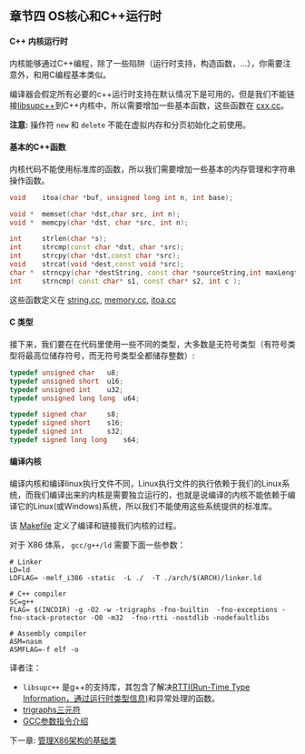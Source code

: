 ## 章节四 OS核心和C++运行时

#### C++ 内核运行时

内核能够通过C++编程，除了一些陷阱（运行时支持，构造函数，...），你需要注意外，和用C编程基本类似。

编译器会假定所有必要的c++运行时支持在默认情况下是可用的，但是我们不能链接[libsupc++](#jump_libsupc++)到C++内核中，所以需要增加一些基本函数，这些函数在 [cxx.cc](https://github.com/SamyPesse/How-to-Make-a-Computer-Operating-System/blob/master/src/kernel/runtime/cxx.cc)。


**注意:** 操作符 `new` 和 `delete` 不能在虚拟内存和分页初始化之前使用。 

#### 基本的C++函数

内核代码不能使用标准库的函数，所以我们需要增加一些基本的内存管理和字符串操作函数。

```cpp
void 	itoa(char *buf, unsigned long int n, int base);

void *	memset(char *dst,char src, int n);
void *	memcpy(char *dst, char *src, int n);

int 	strlen(char *s);
int 	strcmp(const char *dst, char *src);
int 	strcpy(char *dst,const char *src);
void 	strcat(void *dest,const void *src);
char *	strncpy(char *destString, const char *sourceString,int maxLength);
int 	strncmp( const char* s1, const char* s2, int c );
```

这些函数定义在 [string.cc](https://github.com/SamyPesse/How-to-Make-a-Computer-Operating-System/blob/master/src/kernel/runtime/string.cc), [memory.cc](https://github.com/SamyPesse/How-to-Make-a-Computer-Operating-System/blob/master/src/kernel/runtime/memory.cc), [itoa.cc](https://github.com/SamyPesse/How-to-Make-a-Computer-Operating-System/blob/master/src/kernel/runtime/itoa.cc)

#### C 类型
接下来，我们要在在代码里使用一些不同的类型，大多数是无符号类型（有符号类型将最高位储存符号，而无符号类型全都储存整数）:

```cpp
typedef unsigned char 	u8;
typedef unsigned short 	u16;
typedef unsigned int 	u32;
typedef unsigned long long 	u64;

typedef signed char 	s8;
typedef signed short 	s16;
typedef signed int 		s32;
typedef signed long long	s64;
```

#### 编译内核

编译内核和编译linux执行文件不同，Linux执行文件的执行依赖于我们的Linux系统，而我们编译出来的内核是需要独立运行的，也就是说编译的内核不能依赖于编译它的Linux(或Windows)系统，所以我们不能使用这些系统提供的标准库。

该 [Makefile](https://github.com/SamyPesse/How-to-Make-a-Computer-Operating-System/blob/master/src/kernel/Makefile) 
定义了编译和链接我们内核的过程。

对于 X86 体系， `gcc/g++/ld` 需要下面一些参数：

```
# Linker
LD=ld
LDFLAG= -melf_i386 -static  -L ./  -T ./arch/$(ARCH)/linker.ld

# C++ compiler
SC=g++
FLAG= $(INCDIR) -g -O2 -w -trigraphs -fno-builtin  -fno-exceptions -fno-stack-protector -O0 -m32  -fno-rtti -nostdlib -nodefaultlibs 

# Assembly compiler
ASM=nasm
ASMFLAG=-f elf -o
```


译者注：

* <span id="jump_libsupc++">`libsupc++`</span> 是g++的支持库，其包含了解决[RTTI(Run-Time Type Information，通过运行时类型信息)](http://baike.baidu.com/item/RTTI)和异常处理的函数。
* [trigraphs三元符](http://blog.csdn.net/todd911/article/details/8846615)
* [GCC参数指令介绍](http://read.pudn.com/downloads137/doc/comm/586953/GCC%E5%8F%82%E6%95%B0%E8%AF%A6%E8%A7%A3.pdf)


下一章: [管理X86架构的基础类](../Chapter-5/README.md/) 